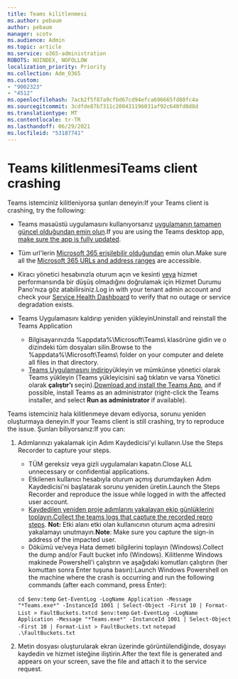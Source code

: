 ```yaml
---
title: Teams kilitlenmesi
ms.author: pebaum
author: pebaum
manager: scotv
ms.audience: Admin
ms.topic: article
ms.service: o365-administration
ROBOTS: NOINDEX, NOFOLLOW
localization_priority: Priority
ms.collection: Adm_O365
ms.custom:
- "9002323"
- "4512"
ms.openlocfilehash: 7acb2f5f87a9cfbd67cd94efca696665fd80fc4a
ms.sourcegitcommit: 3cdfde87b7311c200431196031af92c640fd0d8d
ms.translationtype: MT
ms.contentlocale: tr-TR
ms.lasthandoff: 06/29/2021
ms.locfileid: "53187741"
---
```

# <a name="teams-client-crashing"></a><span data-ttu-id="0a958-102">Teams kilitlenmesi</span><span class="sxs-lookup"><span data-stu-id="0a958-102">Teams client crashing</span></span>

<span data-ttu-id="0a958-103">Teams istemciniz kilitleniyorsa şunları deneyin:</span><span class="sxs-lookup"><span data-stu-id="0a958-103">If your Teams client is crashing, try the following:</span></span>

- <span data-ttu-id="0a958-104">Teams masaüstü uygulamasını kullanıyorsanız [uygulamanın tamamen güncel olduğundan emin olun](https://support.office.com/article/Update-Microsoft-Teams-535a8e4b-45f0-4f6c-8b3d-91bca7a51db1).</span><span class="sxs-lookup"><span data-stu-id="0a958-104">If you are using the Teams desktop app, [make sure the app is fully updated](https://support.office.com/article/Update-Microsoft-Teams-535a8e4b-45f0-4f6c-8b3d-91bca7a51db1).</span></span>

- <span data-ttu-id="0a958-105">Tüm url'lerin [Microsoft 365 erişilebilir olduğundan](/microsoftteams/connectivity-issues) emin olun.</span><span class="sxs-lookup"><span data-stu-id="0a958-105">Make sure all the [Microsoft 365 URLs and address ranges](/microsoftteams/connectivity-issues) are accessible.</span></span>

- <span data-ttu-id="0a958-106">Kiracı yönetici hesabınızla oturum açın ve kesinti [veya](/office365/enterprise/view-service-health) hizmet performansında bir düşüş olmadığını doğrulamak için Hizmet Durumu Pano'nıza göz atabilirsiniz.</span><span class="sxs-lookup"><span data-stu-id="0a958-106">Log in with your tenant admin account and check your [Service Health Dashboard](/office365/enterprise/view-service-health) to verify that no outage or service degradation exists.</span></span>

- <span data-ttu-id="0a958-107">Teams Uygulamasını kaldırıp yeniden yükleyin</span><span class="sxs-lookup"><span data-stu-id="0a958-107">Uninstall and reinstall the Teams Application</span></span>
    - <span data-ttu-id="0a958-108">Bilgisayarınızda %appdata%\Microsoft\Teams\ klasörüne gidin ve o dizindeki tüm dosyaları silin.</span><span class="sxs-lookup"><span data-stu-id="0a958-108">Browse to the %appdata%\Microsoft\Teams\ folder on your computer and delete all files in that directory.</span></span>
    - <span data-ttu-id="0a958-109">[Teams Uygulamasını indirip](https://www.microsoft.com/microsoft-teams/download-app)yükleyin ve mümkünse yönetici olarak Teams yükleyin (Teams yükleyicisini sağ tıklatın ve varsa Yönetici olarak **çalıştır'ı** seçin).</span><span class="sxs-lookup"><span data-stu-id="0a958-109">[Download and install the Teams App](https://www.microsoft.com/microsoft-teams/download-app), and if possible, install Teams as an administrator (right-click the Teams installer, and select **Run as administrator** if available).</span></span>

<span data-ttu-id="0a958-110">Teams istemciniz hala kilitlenmeye devam ediyorsa, sorunu yeniden oluşturmaya deneyin.</span><span class="sxs-lookup"><span data-stu-id="0a958-110">If your Teams client is still crashing, try to reproduce the issue.</span></span> <span data-ttu-id="0a958-111">Şunları biliyorsanız:</span><span class="sxs-lookup"><span data-stu-id="0a958-111">If you can:</span></span>

1. <span data-ttu-id="0a958-112">Adımlarınızı yakalamak için Adım Kaydedicisi'yi kullanın.</span><span class="sxs-lookup"><span data-stu-id="0a958-112">Use the Steps Recorder to capture your steps.</span></span>
    - <span data-ttu-id="0a958-113">TÜM gereksiz veya gizli uygulamaları kapatın.</span><span class="sxs-lookup"><span data-stu-id="0a958-113">Close ALL unnecessary or confidential applications.</span></span>
    - <span data-ttu-id="0a958-114">Etkilenen kullanıcı hesabıyla oturum açmış durumdayken Adım Kaydedicisi'ni başlatarak sorunu yeniden üretin.</span><span class="sxs-lookup"><span data-stu-id="0a958-114">Launch the Steps Recorder and reproduce the issue while logged in with the affected user account.</span></span>
    - <span data-ttu-id="0a958-115">[Kaydedilen yeniden proje adımlarını yakalayan ekip günlüklerini toplayın.](/microsoftteams/log-files)</span><span class="sxs-lookup"><span data-stu-id="0a958-115">[Collect the teams logs that capture the recorded repro steps](/microsoftteams/log-files).</span></span> <span data-ttu-id="0a958-116">**Not:** Etki alanı etki olan kullanıcının oturum açma adresini yakalamayı unutmayın.</span><span class="sxs-lookup"><span data-stu-id="0a958-116">**Note**: Make sure you capture the sign-in address of the impacted user.</span></span>
    - <span data-ttu-id="0a958-117">Dökümü ve/veya Hata demeti bilgilerini toplayın (Windows).</span><span class="sxs-lookup"><span data-stu-id="0a958-117">Collect the dump and/or Fault bucket info (Windows).</span></span> <span data-ttu-id="0a958-118">Kilitlenme Windows makinede Powershell'i çalıştırın ve aşağıdaki komutları çalıştırın (her komuttan sonra Enter tuşuna basın):</span><span class="sxs-lookup"><span data-stu-id="0a958-118">Launch Windows Powershell on the machine where the crash is occurring and run the following commands (after each command, press Enter):</span></span>

    <span data-ttu-id="0a958-119">`cd $env:temp` `Get-EventLog -LogName Application -Message "*Teams.exe*" -InstanceId 1001 | Select-Object -First 10 | Format-List > FaultBuckets.txt`</span><span class="sxs-lookup"><span data-stu-id="0a958-119">`cd $env:temp` `Get-EventLog -LogName Application -Message "*Teams.exe*" -InstanceId 1001 | Select-Object -First 10 | Format-List > FaultBuckets.txt`</span></span>
    `notepad .\FaultBuckets.txt`
    
2. <span data-ttu-id="0a958-120">Metin dosyası oluşturularak ekran üzerinde görüntülendiğinde, dosyayı kaydedin ve hizmet isteğine iliştirin.</span><span class="sxs-lookup"><span data-stu-id="0a958-120">After the text file is generated and appears on your screen, save the file and attach it to the service request.</span></span> 
